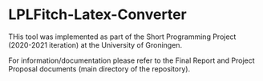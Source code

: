 # LPLFitch-Latex-Converter

THis tool was implemented as part of the Short Programming Project (2020-2021 iteration) at the University of Groningen.


For information/documentation please refer to the Final Report and Project Proposal documents (main directory of the repository).

